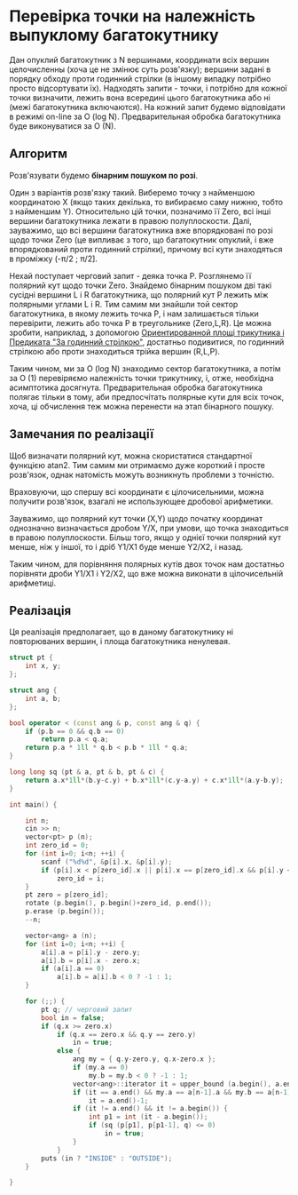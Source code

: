 # Перевірка точки на належність выпуклому багатокутнику

Дан опуклий багатокутник з N вершинами, координати всіх вершин целочисленны (хоча це не змінює суть розв'язку); вершини задані в порядку обходу проти годинний стрілки (в іншому випадку потрібно просто відсортувати їх). Надходять запити - точки, і потрібно для кожної точки визначити, лежить вона всередині цього багатокутника або ні (межі багатокутника включаются). На кожний запит будемо відповідати в режимі on-line за O (log N). Предварительная обробка багатокутника буде виконуватися за O (N).

## Алгоритм

Розв'язувати будемо **бінарним пошуком по розі**.

Один з варіантів розв'язку такий. Виберемо точку з найменшою координатою X (якщо таких декілька, то вибираємо саму нижню, тобто з найменшим Y). Относительно цій точки, позначимо її Zero, всі інші вершини багатокутника лежати в правою полуплоскости. Далі, зауважимо, що всі вершини багатокутника вже впорядковані по розі щодо точки Zero (це випливає з того, що багатокутник опуклий, і вже впорядкований проти годинний стрілки), причому всі кути знаходяться в проміжку (-&pi;/2 ; &pi;/2].

Нехай поступает черговий запит - деяка точка P. Розглянемо її полярний кут щодо точки Zero. Знайдемо бінарним пошуком дві такі сусідні вершини L і R багатокутника, що полярний кут P лежить між полярными углами L і R. Тим самим ми знайшли той сектор багатокутника, в якому лежить точка P, і нам залишається тільки перевірити, лежить або точка P в треугольнике (Zero,L,R). Це можна зробити, наприклад, з допомогою [Ориентированной площі трикутника і Предиката "За годинний стрілкою"](oriented_area), достатньо подивитися, по годинний стрілкою або проти знаходиться трійка вершин (R,L,P).

Таким чином, ми за O (log N) знаходимо сектор багатокутника, а потім за O (1) перевіряємо належність точки трикутнику, і, отже, необхідна асимптотика досягнута. Предварительная обробка багатокутника полягає тільки в тому, аби предпосчітать полярные кути для всіх точок, хоча, ці обчислення теж можна перенести на этап бінарного пошуку.

## Замечания по реалізації

Щоб визначати полярний кут, можна скористатися стандартної функцією atan2. Тим самим ми отримаємо дуже короткий і просте розв'язок, однак натомість можуть возникнуть проблеми з точністю.

Враховуючи, що спершу всі координати є цілочисельними, можна получити розв'язок, взагалі не использующее дробової арифметики.

Зауважимо, що полярний кут точки (X,Y) щодо початку координат однозначно визначається дробом Y/X, при умови, що точка знаходиться в правою полуплоскости. Більш того, якщо у однієї точки полярний кут менше, ніж у іншої, то і дріб Y1/X1 буде менше Y2/X2, і назад.

Таким чином, для порівняння полярных кутів двох точок нам достатньо порівняти дроби Y1/X1 і Y2/X2, що вже можна виконати в цілочисельній арифметиці.

## Реалізація

Ця реалізація предполагает, що в даному багатокутнику ні повторюваних вершин, і площа багатокутника ненулевая.

<!--- TODO: specify code snippet id -->
``` cpp
struct pt {
    int x, y;
};

struct ang {
    int a, b;
};

bool operator < (const ang & p, const ang & q) {
    if (p.b == 0 && q.b == 0)
        return p.a < q.a;
    return p.a * 1ll * q.b < p.b * 1ll * q.a;
}

long long sq (pt & a, pt & b, pt & c) {
    return a.x*1ll*(b.y-c.y) + b.x*1ll*(c.y-a.y) + c.x*1ll*(a.y-b.y);
}

int main() {

    int n;
    cin >> n;
    vector<pt> p (n);
    int zero_id = 0;
    for (int i=0; i<n; ++i) {
        scanf ("%d%d", &p[i].x, &p[i].y);
        if (p[i].x < p[zero_id].x || p[i].x == p[zero_id].x && p[i].y < p[zero_id].y)
            zero_id = i;
    }
    pt zero = p[zero_id];
    rotate (p.begin(), p.begin()+zero_id, p.end());
    p.erase (p.begin());
    --n;

    vector<ang> a (n);
    for (int i=0; i<n; ++i) {
        a[i].a = p[i].y - zero.y;
        a[i].b = p[i].x - zero.x;
        if (a[i].a == 0)
            a[i].b = a[i].b < 0 ? -1 : 1;
    }

    for (;;) {
        pt q; // черговий запит
        bool in = false;
        if (q.x >= zero.x)
            if (q.x == zero.x && q.y == zero.y)
                in = true;
            else {
                ang my = { q.y-zero.y, q.x-zero.x };
                if (my.a == 0)
                    my.b = my.b < 0 ? -1 : 1;
                vector<ang>::iterator it = upper_bound (a.begin(), a.end(), my);
                if (it == a.end() && my.a == a[n-1].a && my.b == a[n-1].b)
                    it = a.end()-1;
                if (it != a.end() && it != a.begin()) {
                    int p1 = int (it - a.begin());
                    if (sq (p[p1], p[p1-1], q) <= 0)
                        in = true;
                }
            }
        puts (in ? "INSIDE" : "OUTSIDE");
    }

}
```
